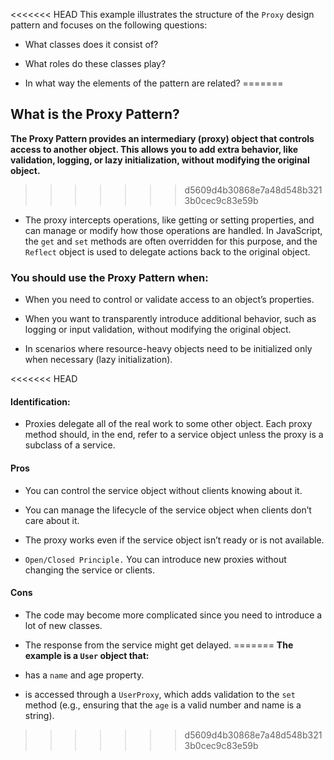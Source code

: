 <<<<<<< HEAD
This example illustrates the structure of the `Proxy` design pattern and focuses on the following questions:

* What classes does it consist of?

* What roles do these classes play?

* In what way the elements of the pattern are related?
=======
## What is the Proxy Pattern?

**The Proxy Pattern provides an intermediary (proxy) object that controls access to another object. This allows you to add extra behavior, like validation, logging, or lazy initialization, without modifying the original object.** 
>>>>>>> d5609d4b30868e7a48d548b3213b0cec9c83e59b

* The proxy intercepts operations, like getting or setting properties, and can manage or modify how those operations are handled. In JavaScript, the `get` and `set` methods are often overridden for this purpose, and the `Reflect` object is used to delegate actions back to the original object.

### You should use the Proxy Pattern when:

* When you need to control or validate access to an object’s properties.

* When you want to transparently introduce additional behavior, such as logging or input validation, without modifying the original object.

* In scenarios where resource-heavy objects need to be initialized only when necessary (lazy initialization).

<<<<<<< HEAD
#### Identification: 

* Proxies delegate all of the real work to some other object. Each proxy method should, in the end, refer to a service object unless the proxy is a subclass of a service.

#### Pros

* You can control the service object without clients knowing about it.

* You can manage the lifecycle of the service object when clients don’t care about it.

* The proxy works even if the service object isn’t ready or is not available.

* `Open/Closed Principle.` You can introduce new proxies without changing the service or clients.

#### Cons

* The code may become more complicated since you need to introduce a lot of new classes.

* The response from the service might get delayed.
=======
**The example is a `User` object that:**

* has a `name` and age property.
* is accessed through a `UserProxy`, which adds validation to the `set` method (e.g., ensuring that the `age` is a valid number and name is a string).
>>>>>>> d5609d4b30868e7a48d548b3213b0cec9c83e59b
